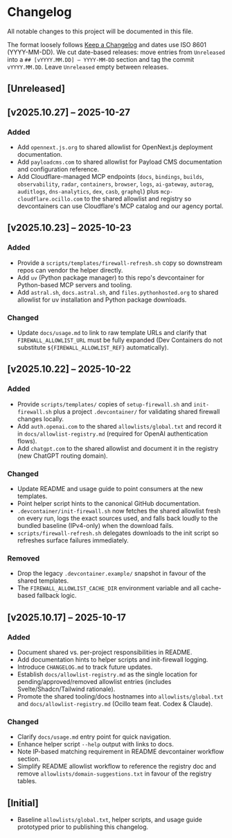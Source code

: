 # Changelog
All notable changes to this project will be documented in this file.

The format loosely follows [Keep a Changelog](https://keepachangelog.com/en/1.1.0/) and dates use ISO 8601 (YYYY-MM-DD).
We cut date-based releases: move entries from `Unreleased` into a `## [vYYYY.MM.DD] – YYYY-MM-DD`
section and tag the commit `vYYYY.MM.DD`. Leave `Unreleased` empty between releases.

## [Unreleased]

## [v2025.10.27] – 2025-10-27
### Added
- Add `opennext.js.org` to shared allowlist for OpenNext.js deployment documentation.
- Add `payloadcms.com` to shared allowlist for Payload CMS documentation and configuration reference.
- Add Cloudflare-managed MCP endpoints (`docs`, `bindings`, `builds`, `observability`, `radar`, `containers`, `browser`, `logs`, `ai-gateway`, `autorag`, `auditlogs`, `dns-analytics`, `dex`, `casb`, `graphql`) plus `mcp-cloudflare.ocillo.com` to the shared allowlist and registry so devcontainers can use Cloudflare's MCP catalog and our agency portal.

## [v2025.10.23] – 2025-10-23
### Added
- Provide a `scripts/templates/firewall-refresh.sh` copy so downstream repos can vendor the helper directly.
- Add `uv` (Python package manager) to this repo's devcontainer for Python-based MCP servers and tooling.
- Add `astral.sh`, `docs.astral.sh`, and `files.pythonhosted.org` to shared allowlist for uv installation and Python package downloads.

### Changed
- Update `docs/usage.md` to link to raw template URLs and clarify that `FIREWALL_ALLOWLIST_URL` must be fully expanded (Dev Containers do not substitute `${FIREWALL_ALLOWLIST_REF}` automatically).

## [v2025.10.22] – 2025-10-22
### Added
- Provide `scripts/templates/` copies of `setup-firewall.sh` and `init-firewall.sh` plus a project `.devcontainer/` for validating shared firewall changes locally.
- Add `auth.openai.com` to the shared `allowlists/global.txt` and record it in `docs/allowlist-registry.md` (required for OpenAI authentication flows).
- Add `chatgpt.com` to the shared allowlist and document it in the registry (new ChatGPT routing domain).

### Changed
- Update README and usage guide to point consumers at the new templates.
- Point helper script hints to the canonical GitHub documentation.
- `.devcontainer/init-firewall.sh` now fetches the shared allowlist fresh on every run, logs the exact sources used, and falls back loudly to the bundled baseline (IPv4-only) when the download fails.
- `scripts/firewall-refresh.sh` delegates downloads to the init script so refreshes surface failures immediately.

### Removed
- Drop the legacy `.devcontainer.example/` snapshot in favour of the shared templates.
- The `FIREWALL_ALLOWLIST_CACHE_DIR` environment variable and all cache-based fallback logic.

## [v2025.10.17] – 2025-10-17
### Added
- Document shared vs. per-project responsibilities in README.
- Add documentation hints to helper scripts and init-firewall logging.
- Introduce `CHANGELOG.md` to track future updates.
- Establish `docs/allowlist-registry.md` as the single location for pending/approved/removed allowlist entries (includes Svelte/Shadcn/Tailwind rationale).
- Promote the shared tooling/docs hostnames into `allowlists/global.txt` and `docs/allowlist-registry.md` (Ocillo team feat. Codex & Claude).

### Changed
- Clarify `docs/usage.md` entry point for quick navigation.
- Enhance helper script `--help` output with links to docs.
- Note IP-based matching requirement in README devcontainer workflow section.
- Simplify README allowlist workflow to reference the registry doc and remove `allowlists/domain-suggestions.txt` in favour of the registry tables.

## [Initial]
- Baseline `allowlists/global.txt`, helper scripts, and usage guide prototyped prior to publishing this changelog.
